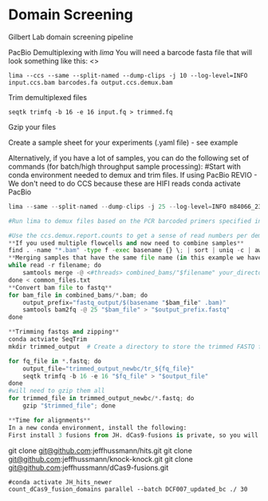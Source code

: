# Domain Screening
Gilbert Lab domain screening pipeline

PacBio Demultiplexing with _lima_
  You will need a barcode fasta file that will look something like this: 
  <<Insert screenshot here >>
  
```
lima --ccs --same --split-named --dump-clips -j 10 --log-level=INFO input.ccs.bam barcodes.fa output.ccs.demux.bam
```
Trim demultiplexed files
```
seqtk trimfq -b 16 -e 16 input.fq > trimmed.fq
```

Gzip your files

Create a sample sheet for your experiments (.yaml file) - see example

Alternatively, if you have a lot of samples, you can do the following set of commands (for batch/high throughput sample processing):
#Start with conda environment needed to demux and trim files. If using PacBio REVIO - We don't need to do CCS because these are HIFI reads
conda activate PacBio
```python
lima --same --split-named --dump-clips -j 25 --log-level=INFO m84066_231208_174057_s1.hifi_reads.bam  DCF007_barcodes.fa ccs.demux.bam 

#Run lima to demux files based on the PCR barcoded primers specified in the barcodes.fa file.

#Use the ccs.demux.report.counts to get a sense of read numbers per demuxed samples
**If you used multiple flowcells and now need to combine samples**
find . -name "*.bam" -type f -exec basename {} \; | sort | uniq -c | awk '$1 == 3 {print $2}' > common_files.txt
**Merging samples that have the same file name (in this example we have 3 directories/flow cells)**
while read -r filename; do
    samtools merge -@ <#threads> combined_bams/"$filename" your_directory1/hifi_reads/"$filename" your_directory2/hifi_reads/"$filename" your_directory3/hifi_reads/"$filename"
done < common_files.txt
**Convert bam file to fastq**
for bam_file in combined_bams/*.bam; do
    output_prefix="fastq_output/$(basename "$bam_file" .bam)"
    samtools bam2fq -@ 25 "$bam_file" > "$output_prefix.fastq"
done

**Trimming fastqs and zipping**
conda actviate SeqTrim
mkdir trimmed_output  # Create a directory to store the trimmed FASTQ files

for fq_file in *.fastq; do
    output_file="trimmed_output_newbc/tr_${fq_file}"
    seqtk trimfq -b 16 -e 16 "$fq_file" > "$output_file"
done
#will need to gzip them all 
for trimmed_file in trimmed_output_newbc/*.fastq; do
    gzip "$trimmed_file"; done

**Time for alignments**
In a new conda environment, install the following: 
First install 3 fusions from JH. dCas9-fusions is private, so you will need an authentication token from your github account.
```
git clone git@github.com:jeffhussmann/hits.git
git clone git@github.com:jeffhussmann/knock-knock.git
git clone git@github.com:jeffhussmann/dCas9-fusions.git
```
#conda activate JH_hits_newer
count_dCas9_fusion_domains parallel --batch DCF007_updated_bc ./ 30

